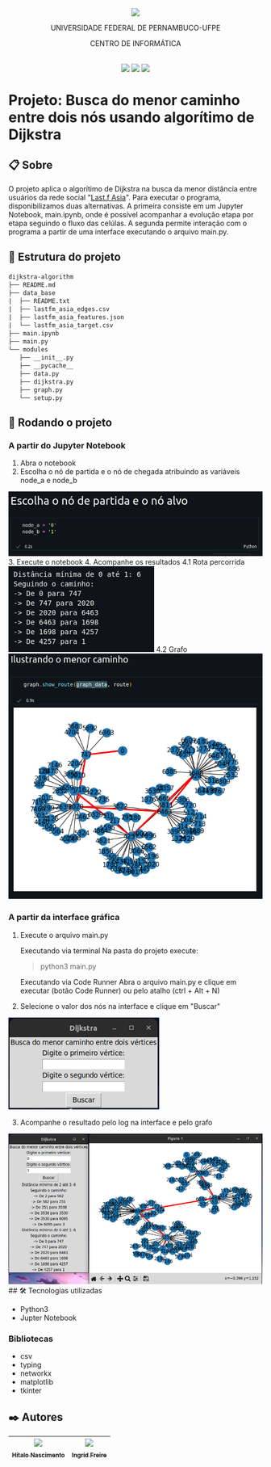<p align="center">
  <img align="center" src='https://user-images.githubusercontent.com/54161035/200095500-d5fec4ba-c97e-4f19-9e39-6764418a736b.png' />
</p>
<p align="center">UNIVERSIDADE FEDERAL DE PERNAMBUCO-UFPE</p>
<p align="center">CENTRO DE INFORMÁTICA</p>

##

<p align="center">
  <img align="center" src='https://img.shields.io/badge/Status-in%20progress-blue' />
  <img align="center" src='https://img.shields.io/badge/version-0.1-blue' />
  <img align="center" src='https://img.shields.io/badge/release%20date-abr/2023-blue' />
</p>

# Projeto: Busca do menor caminho entre dois nós usando algorítimo de Dijkstra

## 📋 Sobre

O projeto aplica o algorítimo de Dijkstra na busca da menor distância entre usuários da rede social "<a href="http://snap.stanford.edu/data/feather-lastfm-social.html">Last.f Asia</a>". Para executar o programa, disponibilizamos duas alternativas. A primeira consiste em um Jupyter Notebook, main.ipynb, onde é possível acompanhar a evolução etapa por etapa seguindo o fluxo das celúlas. A segunda permite interação com o programa a partir de uma interface executando o arquivo <span>main.py</span>.

## 📂 Estrutura do projeto

```
dijkstra-algorithm
├── README.md
├── data_base
|  ├── README.txt
|  ├── lastfm_asia_edges.csv
|  ├── lastfm_asia_features.json
|  └── lastfm_asia_target.csv
├── main.ipynb
├── main.py
└── modules
   ├── __init__.py
   ├── __pycache__
   ├── data.py
   ├── dijkstra.py
   ├── graph.py
   └── setup.py

```

## 🚀 Rodando o projeto

### A partir do Jupyter Notebook

1. Abra o notebook
2. Escolha o nó de partida e o nó de chegada atribuindo as variáveis node_a e node_b
  <img src="./assets/notebook-set-node.png" />
3. Execute o notebook
4. Acompanhe os resultados
  4.1 Rota percorrida
  <img src="./assets/notebook-log.png" />
  4.2 Grafo
  <img src="./assets/notebook-grafo.png" />

### A partir da interface gráfica

1. Execute o arquivo <span>main.py</span>

   Executando via terminal
   Na pasta do projeto execute:

   > python3 main.py

   Executando via Code Runner
   Abra o arquivo main.py e clique em executar (botão Code Runner) ou pelo atalho (ctrl + Alt + N)

2. Selecione o valor dos nós na interface e clique em "Buscar"
  <img src="./assets/interface-empty.png" />

3. Acompanhe o resultado pelo log na interface e pelo grafo
  <img src="./assets/interface-result.png" />
## 🛠️ Tecnologias utilizadas

- Python3
- Jupter Notebook

### Bibliotecas
- csv
- typing
- networkx
- matplotlib
- tkinter

## ✒️ Autores

| [<img src="https://avatars.githubusercontent.com/u/54161035?v=4" width=115><br><sub>Hítalo Nascimento</sub>](https://github.com/HitaloNasc) | [<img src="https://avatars.githubusercontent.com/u/100882928?v=4" width=115><br><sub>Ingrid Freire</sub>](https://github.com/ingridfsl) |
| :-----------------------------------------------------------------------------------------------------------------------------------------: | :-------------------------------------------------------------------------------------------------------------------------------------: |
